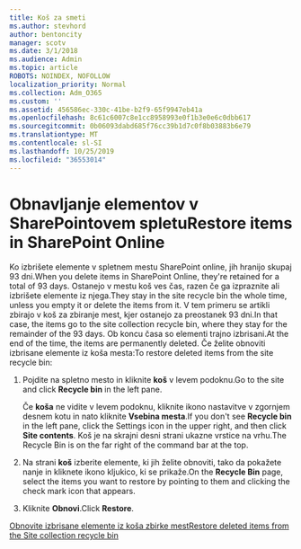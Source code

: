 ```yaml
---
title: Koš za smeti
ms.author: stevhord
author: bentoncity
manager: scotv
ms.date: 3/1/2018
ms.audience: Admin
ms.topic: article
ROBOTS: NOINDEX, NOFOLLOW
localization_priority: Normal
ms.collection: Adm_O365
ms.custom: ''
ms.assetid: 456586ec-330c-41be-b2f9-65f9947eb41a
ms.openlocfilehash: 8c61c6007c8e1cc8958993e0f1b3e0e6c0dbb617
ms.sourcegitcommit: 0b06093dabd685f76cc39b1d7c0f8b03883b6e79
ms.translationtype: MT
ms.contentlocale: sl-SI
ms.lasthandoff: 10/25/2019
ms.locfileid: "36553014"
---
```

# <a name="restore-items-in-sharepoint-online"></a><span data-ttu-id="d199c-102">Obnavljanje elementov v SharePointovem spletu</span><span class="sxs-lookup"><span data-stu-id="d199c-102">Restore items in SharePoint Online</span></span>

<span data-ttu-id="d199c-103">Ko izbrišete elemente v spletnem mestu SharePoint online, jih hranijo skupaj 93 dni.</span><span class="sxs-lookup"><span data-stu-id="d199c-103">When you delete items in SharePoint Online, they're retained for a total of 93 days.</span></span> <span data-ttu-id="d199c-104">Ostanejo v mestu koš ves čas, razen če ga izpraznite ali izbrišete elemente iz njega.</span><span class="sxs-lookup"><span data-stu-id="d199c-104">They stay in the site recycle bin the whole time, unless you empty it or delete the items from it.</span></span> <span data-ttu-id="d199c-105">V tem primeru se artikli zbirajo v koš za zbiranje mest, kjer ostanejo za preostanek 93 dni.</span><span class="sxs-lookup"><span data-stu-id="d199c-105">In that case, the items go to the site collection recycle bin, where they stay for the remainder of the 93 days.</span></span> <span data-ttu-id="d199c-106">Ob koncu časa so elementi trajno izbrisani.</span><span class="sxs-lookup"><span data-stu-id="d199c-106">At the end of the time, the items are permanently deleted.</span></span> <span data-ttu-id="d199c-107">Če želite obnoviti izbrisane elemente iz koša mesta:</span><span class="sxs-lookup"><span data-stu-id="d199c-107">To restore deleted items from the site recycle bin:</span></span>
  
1. <span data-ttu-id="d199c-108">Pojdite na spletno mesto in kliknite **koš** v levem podoknu.</span><span class="sxs-lookup"><span data-stu-id="d199c-108">Go to the site and click **Recycle bin** in the left pane.</span></span> 
    
    <span data-ttu-id="d199c-109">Če **koša** ne vidite v levem podoknu, kliknite ikono nastavitve v zgornjem desnem kotu in nato kliknite **Vsebina mesta**.</span><span class="sxs-lookup"><span data-stu-id="d199c-109">If you don't see **Recycle bin** in the left pane, click the Settings icon in the upper right, and then click **Site contents**.</span></span> <span data-ttu-id="d199c-110">Koš je na skrajni desni strani ukazne vrstice na vrhu.</span><span class="sxs-lookup"><span data-stu-id="d199c-110">The Recycle Bin is on the far right of the command bar at the top.</span></span>
    
2. <span data-ttu-id="d199c-111">Na strani **koš** izberite elemente, ki jih želite obnoviti, tako da pokažete nanje in kliknete ikono kljukico, ki se prikaže.</span><span class="sxs-lookup"><span data-stu-id="d199c-111">On the **Recycle Bin** page, select the items you want to restore by pointing to them and clicking the check mark icon that appears.</span></span> 
    
3. <span data-ttu-id="d199c-112">Kliknite **Obnovi**.</span><span class="sxs-lookup"><span data-stu-id="d199c-112">Click **Restore**.</span></span>
    
[<span data-ttu-id="d199c-113">Obnovite izbrisane elemente iz koša zbirke mest</span><span class="sxs-lookup"><span data-stu-id="d199c-113">Restore deleted items from the Site collection recycle bin</span></span>](https://go.microsoft.com/fwlink/?linkid=866439)
  

